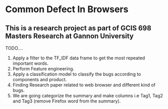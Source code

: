 # Common Defect In Browsers
## This is a research project as part of GCIS 698 Masters Research at Gannon University

TODO....

1. Apply a filter to the TF_IDF data frame to get the most repeated important words.
2. Perform Feature engineering.
3. Apply a classification model to classify the bugs according to components and product.
4. Finding Research paper related to web browser and different kind of bugs.
5. We are going categorize the summary and make columns i.e  Tag1, Tag2 and Tag3 (remove Firefox word from the summary).
